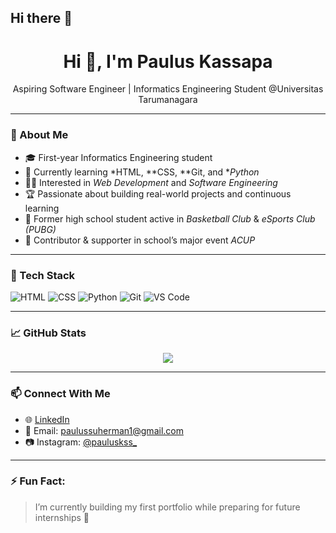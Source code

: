 ## Hi there 👋
<h1 align="center">Hi 👋, I'm Paulus Kassapa</h1>
<p align="center">Aspiring Software Engineer | Informatics Engineering Student @Universitas Tarumanagara</p>

---

### 🚀 About Me
- 🎓 First-year Informatics Engineering student  
- 🌱 Currently learning *HTML, **CSS, **Git, and **Python*  
- 👨‍💻 Interested in *Web Development* and *Software Engineering*  
- 🏆 Passionate about building real-world projects and continuous learning  
- 🧠 Former high school student active in *Basketball Club* & *eSports Club (PUBG)*  
- 🎯 Contributor & supporter in school’s major event *ACUP*

---

### 🧰 Tech Stack
![HTML](https://img.shields.io/badge/-HTML-E34F26?style=flat&logo=html5&logoColor=white)
![CSS](https://img.shields.io/badge/-CSS-1572B6?style=flat&logo=css3)
![Python](https://img.shields.io/badge/-Python-3776AB?style=flat&logo=python&logoColor=white)
![Git](https://img.shields.io/badge/-Git-F05032?style=flat&logo=git&logoColor=white)
![VS Code](https://img.shields.io/badge/-VSCode-007ACC?style=flat&logo=visual-studio-code)

---

### 📈 GitHub Stats
<p align="center">
  <img src="https://github-readme-stats.vercel.app/api?username=pauluskassapa&show_icons=true&theme=tokyonight" />
</p>

---

### 📫 Connect With Me
- 🌐 [LinkedIn](https://linkedin.com/in/pauluskassapa)
- 📧 Email: paulussuherman1@gmail.com
- 📷 Instagram: [@pauluskss_](https://instagram.com/pauluskss_)

---

### ⚡ Fun Fact:
> I’m currently building my first portfolio while preparing for future internships 🎯
